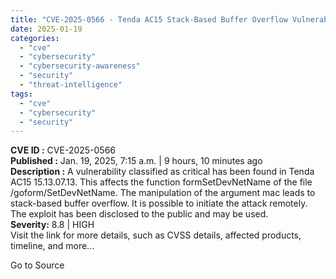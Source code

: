 ```yaml
---
title: "CVE-2025-0566 - Tenda AC15 Stack-Based Buffer Overflow Vulnerability"
date: 2025-01-19
categories: 
  - "cve"
  - "cybersecurity"
  - "cybersecurity-awareness"
  - "security"
  - "threat-intelligence"
tags: 
  - "cve"
  - "cybersecurity"
  - "security"
---
```


**CVE ID :** CVE-2025-0566  
**Published :** Jan. 19, 2025, 7:15 a.m. | 9 hours, 10 minutes ago  
**Description :** A vulnerability classified as critical has been found in Tenda AC15 15.13.07.13. This affects the function formSetDevNetName of the file /goform/SetDevNetName. The manipulation of the argument mac leads to stack-based buffer overflow. It is possible to initiate the attack remotely. The exploit has been disclosed to the public and may be used.  
**Severity:** 8.8 | HIGH  
Visit the link for more details, such as CVSS details, affected products, timeline, and more...

Go to Source
